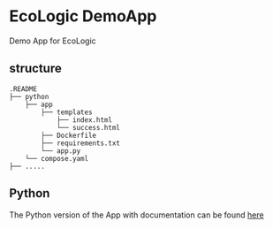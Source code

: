 # EcoLogic DemoApp

Demo App for EcoLogic

## structure

```structure
.README
├── python
    ├── app
        ├── templates
            ├── index.html
            └── success.html
        ├── Dockerfile
        ├── requirements.txt
        └── app.py
    └── compose.yaml
├── .....
```

## Python

The Python version of the App with documentation can be found [here](python/README.md)